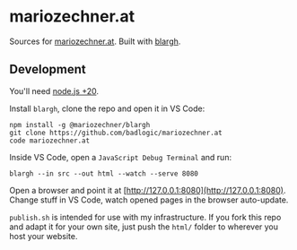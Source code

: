 # mariozechner.at

Sources for [mariozechner.at](https://mariozechner.at). Built with [blargh](https://github.com/badlogic/blargh).

## Development
You'll need [node.js +20](https://nodejs.org).

Install `blargh`, clone the repo and open it in VS Code:

```
npm install -g @mariozechner/blargh
git clone https://github.com/badlogic/mariozechner.at
code mariozechner.at
```

Inside VS Code, open a `JavaScript Debug Terminal` and run:

```
blargh --in src --out html --watch --serve 8080
```

Open a browser and point it at [http://127.0.0.1:8080](http://127.0.0.1:8080). Change stuff in VS Code, watch opened pages in the browser auto-update.

`publish.sh` is intended for use with my infrastructure. If you fork this repo and adapt it for your own site, just push the `html/` folder to wherever you host your website.